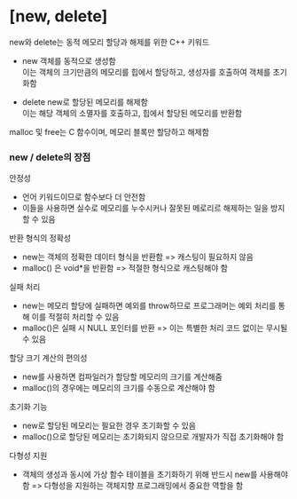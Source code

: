 # [new, delete]

new와 delete는 동적 메모리 할당과 해제를 위한 C++ 키워드

- new
객체를 동적으로 생성함   
이는 객체의 크기만큼의 메모리를 힙에서 할당하고, 생성자를 호출하여 객체를 초기화함

- delete
new로 할당된 메모리를 해제함   
이는 해당 객체의 소멸자를 호출하고, 힙에서 할당된 메모리를 반환함

malloc 및 free는 C 함수이며, 메모리 블록만 할당하고 해제함

### new / delete의 장점

안정성
- 언어 키워드이므로 함수보다 더 안전함
- 이들을 사용하면 실수로 메모리를 누수시커나 잘못된 메로리르 해제하는 일을 방지할 수 있음

반환 형식의 정확성
- new는 객체의 정확한 데이터 형식을 반환함 => 캐스팅이 필요하지 않음
- malloc() 은 void*을 반환함 => 적절한 형식으로 캐스팅해야 함

실패 처리
- new는 메모리 할당에 실패하면 예외를 throw하므로 프로그래머는 예외 처리를 통해 이를 적절히 처리할 수 있음
- malloc()은 실패 시 NULL 포인터를 반환 => 이는 특별한 처리 코드 없이는 무시될 수 있음

할당 크기 계산의 편의성
- new를 사용하면 컴파일러가 할당할 메모리의 크기를 계산해줌
- malloc()의 경우에는 메모리의 크기를 수동으로 계산해야 함

초기화 기능
- new로 할당된 메모리는 필요한 경우 초기화할 수 있음
- malloc()으로 할당된 메모리는 초기화되지 않으므로 개발자가 직접 초기화해야 함

다형성 지원
- 객체의 생성과 동시에 가상 함수 테이블을 초기화하기 위해 반드시 new를 사용해야 함
=> 다형성을 지원하는 객체지향 프로그래밍에서 중요한 역할을 함

